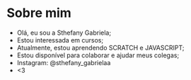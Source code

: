 # Sobre mim
- Olá, eu sou a Sthefany Gabriela;
- Estou interessada em cursos;
- Atualmente, estou aprendendo SCRATCH e JAVASCRIPT;
- Estou disponível para colaborar e ajudar meus colegas;
- Instagram: @sthefany_gabrielaa
- <3

<!--
**sthef4ny/sthef4ny** is a ✨ _special_ ✨ repository because its `README.md` (this file) appears on your GitHub profile.

Here are some ideas to get you started:

- 🔭 I’m currently working on ...
- 🌱 I’m currently learning ...
- 👯 I’m looking to collaborate on ...
- 🤔 I’m looking for help with ...
- 💬 Ask me about ...
- 📫 How to reach me: ...
- 😄 Pronouns: ...
- ⚡ Fun fact: ...
-->
